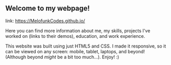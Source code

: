## Welcome to my webpage! ##
link: https://MelofunkCodes.github.io/

Here you can find more information about me, my skills, projects I've worked on (links to their demos), education, and work experience.

This website was built using just HTML5 and CSS. I made it responsive, so it can be viewed on any screen: mobile, tablet, laptops, and beyond! (Although beyond *might* be a bit too much...). Enjoy! :)